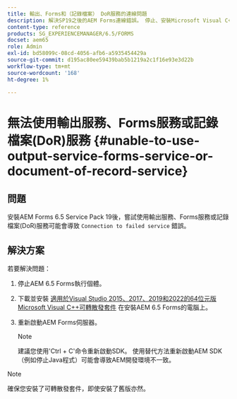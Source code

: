 ```yaml
---
title: 輸出、Forms和（記錄檔案） DoR服務的連線問題
description: 解決SP19之後的AEM Forms連線錯誤。 停止、安裝Microsoft Visual C++、重新啟動伺服器以取得順暢的解決方案。 疑難排解輸出、Forms、DoR服務。
content-type: reference
products: SG_EXPERIENCEMANAGER/6.5/FORMS
docset: aem65
role: Admin
exl-id: bd58099c-08cd-4056-afb6-a5935454429a
source-git-commit: d195ac80ee59439bab5b1219a2c1f16e93e3d22b
workflow-type: tm+mt
source-wordcount: '168'
ht-degree: 1%

---
```


# 無法使用輸出服務、Forms服務或記錄檔案(DoR)服務 {#unable-to-use-output-service-forms-service-or-document-of-record-service}

## 問題

安裝AEM Forms 6.5 Service Pack 19後，嘗試使用輸出服務、Forms服務或記錄檔案(DoR)服務可能會導致 `Connection to failed service` 錯誤。

## 解決方案

若要解決問題：

1. 停止AEM 6.5 Forms執行個體。
1. 下載並安裝 [適用於Visual Studio 2015、2017、2019和2022的64位元版Microsoft Visual C++可轉散發套件](https://learn.microsoft.com/en-us/cpp/windows/latest-supported-vc-redist?view=msvc-170#visual-studio-2015-2017-2019-and-2022) 在安裝AEM 6.5 Forms的電腦上。
1. 重新啟動AEM Forms伺服器。

   >[!NOTE]
   >
   > 建議您使用&#39;Ctrl + C&#39;命令重新啟動SDK。 使用替代方法重新啟動AEM SDK （例如停止Java程式）可能會導致AEM開發環境不一致。


>[!NOTE]
>
>
> 確保您安裝了可轉散發套件，即使安裝了舊版亦然。
